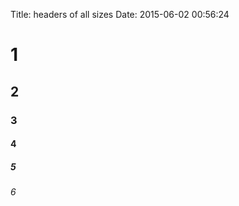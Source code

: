 Title: headers of all sizes
Date: 2015-06-02 00:56:24

# 1

## 2

### 3

#### 4

##### 5

###### 6

